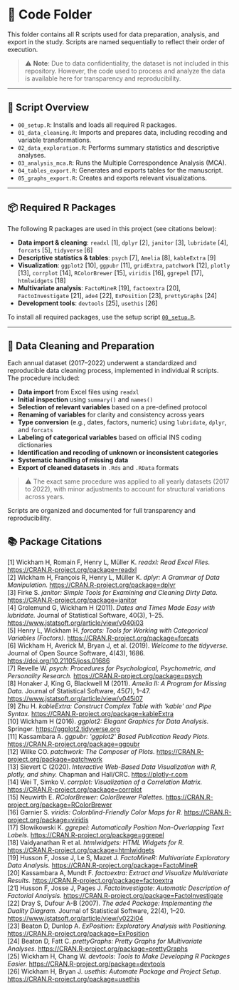 # 📁 Code Folder

This folder contains all R scripts used for data preparation, analysis, and export in the study. Scripts are named sequentially to reflect their order of execution.

> ⚠️ **Note**: Due to data confidentiality, the dataset is not included in this repository. However, the code used to process and analyze the data is available here for transparency and reproducibility.

---

## 🔧 Script Overview

- `00_setup.R`: Installs and loads all required R packages.
- `01_data_cleaning.R`: Imports and prepares data, including recoding and variable transformations.
- `02_data_exploration.R`: Performs summary statistics and descriptive analyses.
- `03_analysis_mca.R`: Runs the Multiple Correspondence Analysis (MCA).
- `04_tables_export.R`: Generates and exports tables for the manuscript.
- `05_graphs_export.R`: Creates and exports relevant visualizations.

---

## 📦 Required R Packages

The following R packages are used in this project (see citations below):

- **Data import & cleaning**: `readxl` [1], `dplyr` [2], `janitor` [3], `lubridate` [4], `forcats` [5], `tidyverse` [6]
- **Descriptive statistics & tables**: `psych` [7], `Amelia` [8], `kableExtra` [9]
- **Visualization**: `ggplot2` [10], `ggpubr` [11], `gridExtra`, `patchwork` [12], `plotly` [13], `corrplot` [14], `RColorBrewer` [15], `viridis` [16], `ggrepel` [17], `htmlwidgets` [18]
- **Multivariate analysis**: `FactoMineR` [19], `factoextra` [20], `FactoInvestigate` [21], `ade4` [22], `ExPosition` [23], `prettyGraphs` [24]
- **Development tools**: `devtools` [25], `usethis` [26]

To install all required packages, use the setup script [`00_setup.R`](./00_setup.R).

---

## 🧹 Data Cleaning and Preparation

Each annual dataset (2017–2022) underwent a standardized and reproducible data cleaning process, implemented in individual R scripts. The procedure included:

- **Data import** from Excel files using `readxl`
- **Initial inspection** using `summary()` and `names()`  
- **Selection of relevant variables** based on a pre-defined protocol  
- **Renaming of variables** for clarity and consistency across years  
- **Type conversion** (e.g., dates, factors, numeric) using `lubridate`, `dplyr`, and `forcats`  
- **Labeling of categorical variables** based on official INS coding dictionaries  
- **Identification and recoding of unknown or inconsistent categories**  
- **Systematic handling of missing data**  
- **Export of cleaned datasets** in `.Rds` and `.RData` formats

> ⚠️ The exact same procedure was applied to all yearly datasets (2017 to 2022), with minor adjustments to account for structural variations across years.

Scripts are organized and documented for full transparency and reproducibility.




## 📚 Package Citations

[1] Wickham H, Romain F, Henry L, Müller K. *readxl: Read Excel Files.* https://CRAN.R-project.org/package=readxl  
[2] Wickham H, François R, Henry L, Müller K. *dplyr: A Grammar of Data Manipulation.* https://CRAN.R-project.org/package=dplyr  
[3] Firke S. *janitor: Simple Tools for Examining and Cleaning Dirty Data.* https://CRAN.R-project.org/package=janitor  
[4] Grolemund G, Wickham H (2011). *Dates and Times Made Easy with lubridate.* Journal of Statistical Software, 40(3), 1–25. https://www.jstatsoft.org/article/view/v040i03  
[5] Henry L, Wickham H. *forcats: Tools for Working with Categorical Variables (Factors).* https://CRAN.R-project.org/package=forcats  
[6] Wickham H, Averick M, Bryan J, et al. (2019). *Welcome to the tidyverse.* Journal of Open Source Software, 4(43), 1686. https://doi.org/10.21105/joss.01686  
[7] Revelle W. *psych: Procedures for Psychological, Psychometric, and Personality Research.* https://CRAN.R-project.org/package=psych  
[8] Honaker J, King G, Blackwell M (2011). *Amelia II: A Program for Missing Data.* Journal of Statistical Software, 45(7), 1–47. https://www.jstatsoft.org/article/view/v045i07  
[9] Zhu H. *kableExtra: Construct Complex Table with 'kable' and Pipe Syntax.* https://CRAN.R-project.org/package=kableExtra  
[10] Wickham H (2016). *ggplot2: Elegant Graphics for Data Analysis.* Springer. https://ggplot2.tidyverse.org  
[11] Kassambara A. *ggpubr: 'ggplot2' Based Publication Ready Plots.* https://CRAN.R-project.org/package=ggpubr  
[12] Wilke CO. *patchwork: The Composer of Plots.* https://CRAN.R-project.org/package=patchwork  
[13] Sievert C (2020). *Interactive Web-Based Data Visualization with R, plotly, and shiny.* Chapman and Hall/CRC. https://plotly-r.com  
[14] Wei T, Simko V. *corrplot: Visualization of a Correlation Matrix.* https://CRAN.R-project.org/package=corrplot  
[15] Neuwirth E. *RColorBrewer: ColorBrewer Palettes.* https://CRAN.R-project.org/package=RColorBrewer  
[16] Garnier S. *viridis: Colorblind-Friendly Color Maps for R.* https://CRAN.R-project.org/package=viridis  
[17] Slowikowski K. *ggrepel: Automatically Position Non-Overlapping Text Labels.* https://CRAN.R-project.org/package=ggrepel  
[18] Vaidyanathan R et al. *htmlwidgets: HTML Widgets for R.* https://CRAN.R-project.org/package=htmlwidgets  
[19] Husson F, Josse J, Le S, Mazet J. *FactoMineR: Multivariate Exploratory Data Analysis.* https://CRAN.R-project.org/package=FactoMineR  
[20] Kassambara A, Mundt F. *factoextra: Extract and Visualize Multivariate Results.* https://CRAN.R-project.org/package=factoextra  
[21] Husson F, Josse J, Pages J. *FactoInvestigate: Automatic Description of Factorial Analysis.* https://CRAN.R-project.org/package=FactoInvestigate  
[22] Dray S, Dufour A-B (2007). *The ade4 Package: Implementing the Duality Diagram.* Journal of Statistical Software, 22(4), 1–20. https://www.jstatsoft.org/article/view/v022i04  
[23] Beaton D, Dunlop A. *ExPosition: Exploratory Analysis with Positioning.* https://CRAN.R-project.org/package=ExPosition  
[24] Beaton D, Fatt C. *prettyGraphs: Pretty Graphs for Multivariate Analyses.* https://CRAN.R-project.org/package=prettyGraphs  
[25] Wickham H, Chang W. *devtools: Tools to Make Developing R Packages Easier.* https://CRAN.R-project.org/package=devtools  
[26] Wickham H, Bryan J. *usethis: Automate Package and Project Setup.* https://CRAN.R-project.org/package=usethis  
